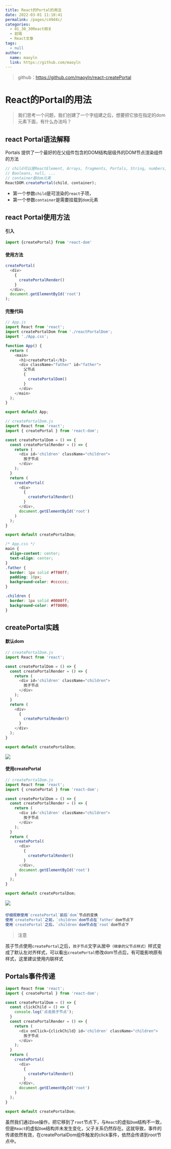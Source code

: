 ```yaml
---
title: React的Portal的用法
date: 2022-03-01 11:10:41
permalink: /pages/c49d4c/
categories: 
  - 01_30_30React相关
  - 前端
  - React文章
tags: 
  - null
author: 
  name: maoyln
  link: https://github.com/maoyln
---
```


> github：<https://github.com/maoyln/react-createPortal>

# React的Portal的用法

> 我们思考一个问题，我们创建了一个字组建之后，想要把它放在指定的dom元素下面，有什么办法吗？

## react Portal语法解释

Portals 提供了一个最好的在父组件包含的DOM结构层级外的DOM节点渲染组件的方法


```javascript
// child可以是ReactElement, Arrays, fragments, Portals, String, numbers,
// Booleans, null, ...
// container是dom元素
ReactDOM.createPortal(child, container);
```

 - 第一个参数`child`是可渲染的`react`子项，
 - 第一个参数`container`是需要挂载到`dom`元素

## react Portal使用方法

#### 引入

```javascript
import {createPortal} from 'react-dom'
```

#### 使用方法

```javascript
createPortal(
  <div>
    {
      createPortalRender()
    }
  </div>,
  document.getElementById('root')
);
```

#### 完整代码

```javascript
// App.js
import React from 'react';
import createPortalDom from './reactPortalDom';
import './App.css';

function App() {
  return (
    <main>
      <h1>createPortal</h1>
      <div className="father" id="father">
        父节点
        {
          createPortalDom()
        }
      </div>
    </main>
  );
}

export default App;

```

```javascript
// createPortalDom.js
import React from 'react';
import { createPortal } from 'react-dom';

const createPortalDom = () => {
  const createPortalRender = () => {
    return (
      <div id='children' className="children">
        孩子节点
      </div>
    );
  }
  return (
    createPortal(
      <div>
        {
          createPortalRender()
        }
      </div>,
      document.getElementById('root')
    )
  );
}

export default createPortalDom;
```

```css
/* App.css */
main {
  align-content: center;
  text-align: center;
}
.father {
  border: 1px solid #ff00ff;
  padding: 10px;
  background-color: #cccccc;
}

.children {
  border: 1px solid #0000ff;
  background-color: #ff0000;
}
```


## createPortal实践

#### 默认dom

```javascript
// createPortalDom.js
import React from 'react';

const createPortalDom = () => {
  const createPortalRender = () => {
    return (
      <div id='children' className="children">
        孩子节点
      </div>
    );
  }
  return (
    <div>
      {
        createPortalRender()
      }
    </div>
  );
}

export default createPortalDom;
```

![](https://cdn.jsdelivr.net/gh/maoyln/maoyl-img/blog/2181646109449_.pic_hd.jpg)

#### 使用createPortal

```javascript
// createPortalDom.js
import React from 'react';
import { createPortal } from 'react-dom';

const createPortalDom = () => {
  const createPortalRender = () => {
    return (
      <div id='children' className="children">
        孩子节点
      </div>
    );
  }
  return (
    createPortal(
      <div>
        {
          createPortalRender()
        }
      </div>,
      document.getElementById('root')
    )
  );
}

export default createPortalDom;
```
![](https://cdn.jsdelivr.net/gh/maoyln/maoyl-img/blog/2191646109515_.pic_hd.jpg)


##### 

```javascript
仔细观察使用`createPortal`前后`dom`节点的变换
使用`createPortal`之前，`children`dom节点在`father`dom节点下
使用`createPortal`之后，`children`dom节点在`root`dom节点下
```

> 注意

孩子节点使用`createPortal`之后，`孩子节点`文字从居中`（继承的父节点样式）`样式变成了默认左对齐样式，可以看出`createPortal`修改dom节点后，有可能影响原有样式，这里建议使用内联样式


## Portals事件传递

```javascript
import React from 'react';
import { createPortal } from 'react-dom';

const createPortalDom = () => {
  const clickChild = () => {
    console.log('点击孩子节点');
  }
  const createPortalRender = () => {
    return (
      <div onClick={clickChild} id='children' className="children">
        孩子节点
      </div>
    );
  }
  return (
    createPortal(
      <div>
        {
          createPortalRender()
        }
      </div>,
      document.getElementById('root')
    )
  );
}

export default createPortalDom;
```

虽然我们通过`Dom`操作，把它移到了`root`节点下，与`React`的虚拟`Dom`结构不一致，但是`React`的虚拟`Dom`结构并未发生变化，父子关系仍然存在。这就导致，事件的传递依然有效，在createPortalDom组件触发的click事件，依然会传递到root节点中。